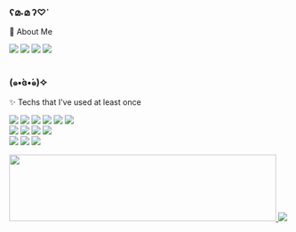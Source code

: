 ### ʕമ˕മ ʔ♡ᐝ
<p>🐰 About Me</p>
<!--Badge-->
<a href="https://youjuice.github.io/" target="_blank"><img src="https://img.shields.io/badge/Github_Blog-EA4AAA?style=flat&logo=GithubSponsors&logoColor=white"/></a>
<a href="mailto:yooju000326@gmail.com" target="_blank"><img src="https://img.shields.io/badge/Gmail-EA4335?style=flat&logo=Gmail&logoColor=white"/></a>
<a href="http://www.instagram.com/foenrwn" target="_blank"><img src="https://img.shields.io/badge/Instagram-E4405F?style=flat&logo=Instagram&logoColor=white"/></a>
<a href="https://blog.naver.com/dbwn_fav" target="_blank"><img src="https://img.shields.io/badge/Blog-03C75A?style=flat&logo=Naver&logoColor=white"/></a>
<br></br>

<!--Tech-->
### (๑•̀ɞ•́๑)✧ 
<p>✨ Techs that I've used at least once</p>
<p>
<img src="https://img.shields.io/badge/Python-3766AB?style=flat&logo=Python&logoColor=white"/></a>
<img src="https://img.shields.io/badge/C++-00599C?style=flat&logo=C%2B%2B&logoColor=white"/></a>
<img src="https://img.shields.io/badge/C-A8B9CC?style=flat&logo=C&logoColor=white"/></a>
<img src="https://img.shields.io/badge/HTML5-1572B6?style=flat&logo=HTML5&logoColor=white"/></a>
<img src="https://img.shields.io/badge/CSS3-1572B6?style=flat&logo=css3&logoColor=white"/></a>
<img src="https://img.shields.io/badge/R-276DC3?style=flat&logo=R&logoColor=white"/></a></br>
<img src="https://img.shields.io/badge/Java_Script-F7DF1E?style=flat&logo=JavaScript&logoColor=white"/></a>
<img src="https://img.shields.io/badge/React-61DAFB?style=flat&logo=React&logoColor=white"/></a>
<img src="https://img.shields.io/badge/Next.js-000000?style=flat&logo=Next.js&logoColor=white"/></a>
<img src="https://img.shields.io/badge/Three.js-000000?style=flat&logo=Three.js&logoColor=white"/></a><br>
<img src="https://img.shields.io/badge/Unreal_Engine-000000?style=flat&logo=UnrealEngine&logoColor=white"/></a>
<img src="https://img.shields.io/badge/Blender-E87D0D?style=flat&logo=Blender&logoColor=white"/></a>
<img src="https://img.shields.io/badge/Adobe_After_Effects-9999FF?style=flat&logo=AdobeAfterEffects&logoColor=white"/></a></p>

<!--GitAnimals-->
<a href="https://github.com/devxb/gitanimals">
  <img
    src="https://render.gitanimals.org/lines/youjuice?pet-id=596649105017293780"
    width="480"
    height="120"
  />
</a>

<!--Stat-->
<a href="https://github.com/anuraghazra/github-readme-stats">
  <img src="https://github-readme-stats.vercel.app/api?username=youjuice&show_icons=true&theme=catppuccin_latte&hide=issues,contribs&custom_title=Yuju's&nbsp;Github&nbsp;Stats"/></a>
